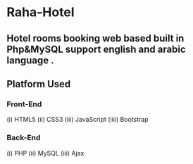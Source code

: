# Raha-Hotel
## Hotel rooms booking web based built in Php&amp;MySQL support english and arabic language .

## Platform Used
### Front-End
(i) HTML5
(ii) CSS3
(iii) JavaScript
(iiii) Bootstrap

### Back-End
(i) PHP
(ii) MySQL
(iii) Ajax
